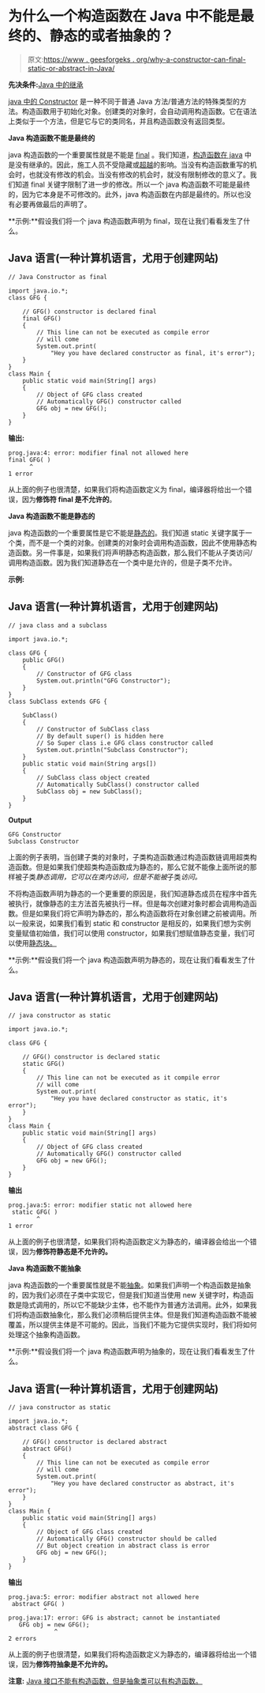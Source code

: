 # 为什么一个构造函数在 Java 中不能是最终的、静态的或者抽象的？

> 原文:[https://www . geesforgeks . org/why-a-constructor-can-final-static-or-abstract-in-Java/](https://www.geeksforgeeks.org/why-a-constructor-can-not-be-final-static-or-abstract-in-java/)

**先决条件:**[Java 中的继承](https://www.geeksforgeeks.org/inheritance-in-java/)

[java 中的 Constructor](https://www.geeksforgeeks.org/constructors-in-java/) 是一种不同于普通 Java 方法/普通方法的特殊类型的方法。构造函数用于初始化对象。创建类的对象时，会自动调用构造函数。它在语法上类似于一个方法，但是它与它的类同名，并且构造函数没有返回类型。

**Java 构造函数不能是最终的**

java 构造函数的一个重要属性就是不能是 [final](https://www.geeksforgeeks.org/final-keyword-java/) 。我们知道，[构造函数在 java](https://www.geeksforgeeks.org/constructors-not-inherited-java/) 中是没有继承的。因此，施工人员不受隐藏或[超越](https://www.geeksforgeeks.org/overriding-in-java/#:~:text=In%20any%20object%2Doriented%20programming,super%2Dclasses%20or%20parent%20classes.&text=Method%20overriding%20is%20one%20of,java%20achieve%20Run%20Time%20Polymorphism.)的影响。当没有构造函数重写的机会时，也就没有修改的机会。当没有修改的机会时，就没有限制修改的意义了。我们知道 final 关键字限制了进一步的修改。所以一个 java 构造函数不可能是最终的，因为它本身是不可修改的。此外，java 构造函数在内部是最终的。所以也没有必要再做最后的声明了。

**示例:**假设我们将一个 java 构造函数声明为 final，现在让我们看看发生了什么。

## Java 语言(一种计算机语言，尤用于创建网站)

```
// Java Constructor as final

import java.io.*;
class GFG {

    // GFG() constructor is declared final
    final GFG()
    {
        // This line can not be executed as compile error
        // will come
        System.out.print(
            "Hey you have declared constructor as final, it's error");
    }
}
class Main {
    public static void main(String[] args)
    {
        // Object of GFG class created
        // Automatically GFG() constructor called
        GFG obj = new GFG();
    }
}
```

**输出:**

```
prog.java:4: error: modifier final not allowed here
final GFG( )
      ^
1 error
```

从上面的例子也很清楚，如果我们将构造函数定义为 final，编译器将给出一个错误，因为**修饰符 final 是不允许的**。

**Java 构造函数不能是静态的**

java 构造函数的一个重要属性是它不能是[静态的](https://www.geeksforgeeks.org/static-keyword-java/)。我们知道 static 关键字属于一个类，而不是一个类的对象。创建类的对象时会调用构造函数，因此不使用静态构造函数。另一件事是，如果我们将声明静态构造函数，那么我们不能从子类访问/调用构造函数。因为我们知道静态在一个类中是允许的，但是子类不允许。

**示例:**

## Java 语言(一种计算机语言，尤用于创建网站)

```
// java class and a subclass

import java.io.*;

class GFG {
    public GFG()
    {
        // Constructor of GFG class
        System.out.println("GFG Constructor");
    }
}
class SubClass extends GFG {

    SubClass()
    {
        // Constructor of SubClass class
        // By default super() is hidden here
        // So Super class i.e GFG class constructor called
        System.out.println("Subclass Constructor");
    }
    public static void main(String args[])
    {
        // SubClass class object created
        // Automatically SubClass() constructor called
        SubClass obj = new SubClass();
    }
}
```

**Output**

```
GFG Constructor
Subclass Constructor
```

上面的例子表明，当创建子类的对象时，子类构造函数通过构造函数链调用超类构造函数。但是如果我们使超类构造函数成为静态的，那么它就不能像上面所说的那样被子类*静态调用，它可以在类内访问，但是不能被*子类*访问。*

不将构造函数声明为静态的一个更重要的原因是，我们知道静态成员在程序中首先被执行，就像静态的主方法首先被执行一样。但是每次创建对象时都会调用构造函数。但是如果我们将它声明为静态的，那么构造函数将在对象创建之前被调用。所以一般来说，如果我们看到 static 和 constructor 是相反的，如果我们想为实例变量赋值初始值，我们可以使用 constructor，如果我们想赋值静态变量，我们可以使用[静态块。](https://www.geeksforgeeks.org/g-fact-79/)

**示例:**假设我们将一个 java 构造函数声明为静态的，现在让我们看看发生了什么。

## Java 语言(一种计算机语言，尤用于创建网站)

```
// java constructor as static

import java.io.*;

class GFG {

    // GFG() constructor is declared static
    static GFG()
    {
        // This line can not be executed as it compile error
        // will come
        System.out.print(
            "Hey you have declared constructor as static, it's error");
    }
}
class Main {
    public static void main(String[] args)
    {
        // Object of GFG class created
        // Automatically GFG() constructor called
        GFG obj = new GFG();
    }
}
```

**输出**

```
prog.java:5: error: modifier static not allowed here
 static GFG( )
        ^
1 error
```

从上面的例子也很清楚，如果我们将构造函数定义为静态的，编译器会给出一个错误，因为**修饰符静态是不允许的。**

**Java 构造函数不能抽象**

java 构造函数的一个重要属性就是不能[抽象](https://www.geeksforgeeks.org/abstract-keyword-in-java/)。如果我们声明一个构造函数是抽象的，因为我们必须在子类中实现它，但是我们知道当使用 new 关键字时，构造函数是隐式调用的，所以它不能缺少主体，也不能作为普通方法调用。此外，如果我们将构造函数抽象化，那么我们必须稍后提供主体。但是我们知道构造函数不能被覆盖，所以提供主体是不可能的。因此，当我们不能为它提供实现时，我们将如何处理这个抽象构造函数。

**示例:**假设我们将一个 java 构造函数声明为抽象的，现在让我们看看发生了什么。

## Java 语言(一种计算机语言，尤用于创建网站)

```
// java constructor as static

import java.io.*;
abstract class GFG {

    // GFG() constructor is declared abstract
    abstract GFG()
    {
        // This line can not be executed as compile error
        // will come
        System.out.print(
            "Hey you have declared constructor as abstract, it's error");
    }
}
class Main {
    public static void main(String[] args)
    {
        // Object of GFG class created
        // Automatically GFG() constructor should be called
        // But object creation in abstract class is error
        GFG obj = new GFG();
    }
}
```

**输出**

```
prog.java:5: error: modifier abstract not allowed here
 abstract GFG( )
          ^
prog.java:17: error: GFG is abstract; cannot be instantiated
   GFG obj = new GFG();
             ^
2 errors
```

从上面的例子也很清楚，如果我们将构造函数定义为静态的，编译器将给出一个错误，因为**修饰符抽象是不允许的。**

**注意:** [Java 接口不能有构造函数，但是抽象类可以有构造函数。](https://www.geeksforgeeks.org/why-java-interfaces-cannot-have-constructor-but-abstract-classes-can-have/)